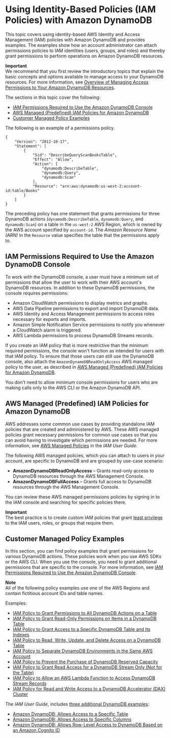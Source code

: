 # Using Identity\-Based Policies \(IAM Policies\) with Amazon DynamoDB<a name="using-identity-based-policies"></a>

This topic covers using identity\-based AWS Identity and Access Management \(IAM\) policies with Amazon DynamoDB and provides examples\. The examples show how an account administrator can attach permissions policies to IAM identities \(users, groups, and roles\) and thereby grant permissions to perform operations on Amazon DynamoDB resources\.

**Important**  
We recommend that you first review the introductory topics that explain the basic concepts and options available to manage access to your DynamoDB resources\. For more information, see [Overview of Managing Access Permissions to Your Amazon DynamoDB Resources](access-control-overview.md)\. 

The sections in this topic cover the following:
+ [IAM Permissions Required to Use the Amazon DynamoDB Console](#console-permissions)
+ [AWS Managed \(Predefined\) IAM Policies for Amazon DynamoDB](#access-policy-examples-aws-managed)
+ [Customer Managed Policy Examples](#access-policy-examples-for-sdk-cli)



The following is an example of a permissions policy\.

```
{
    "Version": "2012-10-17",
    "Statement": [
        {
            "Sid": "DescribeQueryScanBooksTable",
            "Effect": "Allow",
            "Action": [
                "dynamodb:DescribeTable",
                "dynamodb:Query",
                "dynamodb:Scan"
            ],
            "Resource": "arn:aws:dynamodb:us-west-2:account-id:table/Books"
        }
    ]
}
```

 The preceding policy has one statement that grants permissions for three DynamoDB actions \(`dynamodb:DescribeTable`, `dynamodb:Query`, and `dynamodb:Scan`\) on a table in the `us-west-2` AWS Region, which is owned by the AWS account specified by `account-id`\. The *Amazon Resource Name \(ARN\)* in the `Resource` value specifies the table that the permissions apply to\.

## IAM Permissions Required to Use the Amazon DynamoDB Console<a name="console-permissions"></a>

To work with the DynamoDB console, a user must have a minimum set of permissions that allow the user to work with their AWS account's DynamoDB resources\. In addition to these DynamoDB permissions, the console requires permissions:
+ Amazon CloudWatch permissions to display metrics and graphs\.
+ AWS Data Pipeline permissions to export and import DynamoDB data\. 
+  AWS Identity and Access Management permissions to access roles necessary for exports and imports\.
+ Amazon Simple Notification Service permissions to notify you whenever a CloudWatch alarm is triggered\.
+ AWS Lambda permissions to process DynamoDB Streams records\.

If you create an IAM policy that is more restrictive than the minimum required permissions, the console won't function as intended for users with that IAM policy\. To ensure that those users can still use the DynamoDB console, also attach the `AmazonDynamoDBReadOnlyAccess` AWS managed policy to the user, as described in [AWS Managed \(Predefined\) IAM Policies for Amazon DynamoDB](#access-policy-examples-aws-managed)\.

You don't need to allow minimum console permissions for users who are making calls only to the AWS CLI or the Amazon DynamoDB API\.

## AWS Managed \(Predefined\) IAM Policies for Amazon DynamoDB<a name="access-policy-examples-aws-managed"></a>

AWS addresses some common use cases by providing standalone IAM policies that are created and administered by AWS\. These AWS managed policies grant necessary permissions for common use cases so that you can avoid having to investigate which permissions are needed\. For more information, see [AWS Managed Policies](https://docs.aws.amazon.com/IAM/latest/UserGuide/access_policies_managed-vs-inline.html#aws-managed-policies) in the *IAM User Guide*\.

The following AWS managed policies, which you can attach to users in your account, are specific to DynamoDB and are grouped by use\-case scenario:
+ **AmazonDynamoDBReadOnlyAccess** – Grants read\-only access to DynamoDB resources through the AWS Management Console\.
+ **AmazonDynamoDBFullAccess** – Grants full access to DynamoDB resources through the AWS Management Console\.

You can review these AWS managed permissions policies by signing in to the IAM console and searching for specific policies there\.

**Important**  
The best practice is to create custom IAM policies that grant [least privilege ](https://docs.aws.amazon.com/IAM/latest/UserGuide/best-practices.html#grant-least-privilege) to the IAM users, roles, or groups that require them\. 

## Customer Managed Policy Examples<a name="access-policy-examples-for-sdk-cli"></a>

In this section, you can find policy examples that grant permissions for various DynamoDB actions\. These policies work when you use AWS SDKs or the AWS CLI\. When you use the console, you need to grant additional permissions that are specific to the console\.  For more information, see [IAM Permissions Required to Use the Amazon DynamoDB Console](#console-permissions)\.

**Note**  
All of the following policy examples use one of the AWS Regions and contain fictitious account IDs and table names\.

Examples:
+ [IAM Policy to Grant Permissions to All DynamoDB Actions on a Table](grant-permissions-to-any-action-on-table.md)
+ [IAM Policy to Grant Read\-Only Permissions on Items in a DynamoDB Table](read-only-permissions-on-table-items.md)
+ [IAM Policy to Grant Access to a Specific DynamoDB Table and Its Indexes](iam-policy-specific-table-indexes.md)
+ [IAM Policy to Read, Write, Update, and Delete Access on a DynamoDB Table](iam-policy-example-data-crud.md)
+ [IAM Policy to Separate DynamoDB Environments in the Same AWS Account](iam-policy-separate-environments.md)
+ [IAM Policy to Prevent the Purchase of DynamoDB Reserved Capacity](iam-policy-prevent-purchase-reserved-capacity.md)
+ [IAM Policy to Grant Read Access for a DynamoDB Stream Only \(Not for the Table\)](iam-policy-read-stream-only.md)
+ [IAM Policy to Allow an AWS Lambda Function to Access DynamoDB Stream Records](iam-policy-example-lamda-process-dynamodb-streams.md)
+ [IAM Policy for Read and Write Access to a DynamoDB Accelerator \(DAX\) Cluster](iam-policy-example-read-write-dax-access.md)

 The *IAM User Guide*, includes [three additional DynamoDB examples](https://docs.aws.amazon.com/IAM/latest/UserGuide/access_policies_examples.html):
+ [Amazon DynamoDB: Allows Access to a Specific Table](https://docs.aws.amazon.com/IAM/latest/UserGuide/reference_policies_examples_dynamodb_specific-table.html)
+ [Amazon DynamoDB: Allows Access to Specific Columns](https://docs.aws.amazon.com/IAM/latest/UserGuide/reference_policies_examples_dynamodb_columns.html)
+ [Amazon DynamoDB: Allows Row\-Level Access to DynamoDB Based on an Amazon Cognito ID](https://docs.aws.amazon.com/IAM/latest/UserGuide/reference_policies_examples_dynamodb_rows.html)